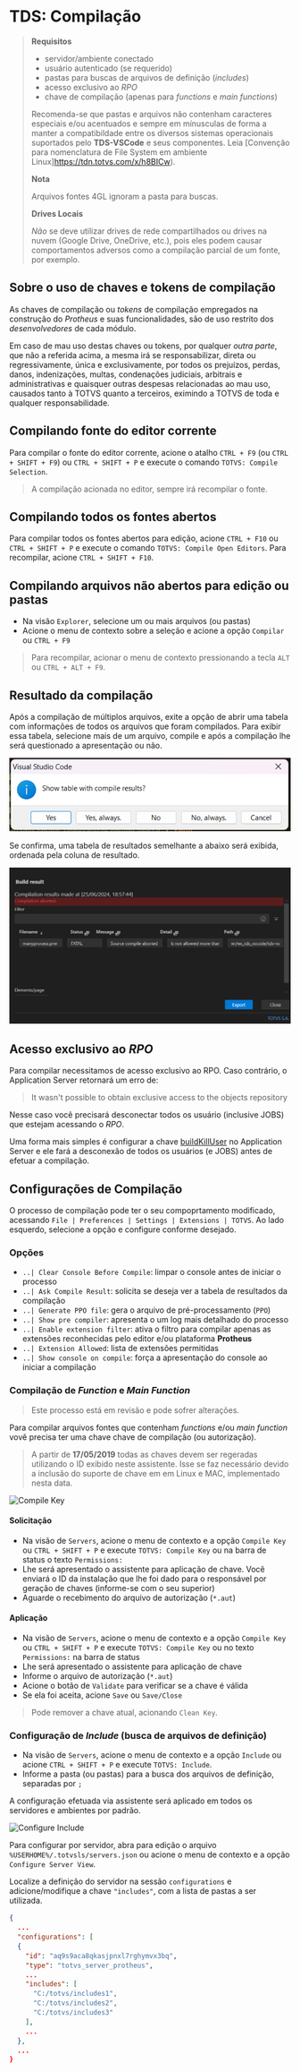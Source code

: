 # TDS: Compilação

> **Requisitos**
>
> - servidor/ambiente conectado
> - usuário autenticado (se requerido)
> - pastas para buscas de arquivos de definição (_includes_)
> - acesso exclusivo ao _RPO_
> - chave de compilação (apenas para _functions_ e _main functions_)
>
> Recomenda-se que pastas e arquivos não contenham caracteres especiais e/ou acentuados e sempre em mínusculas de forma a manter a compatibildade entre os diversos sistemas operacionais suportados pelo **TDS-VSCode** e seus componentes.
> Leia [Convenção para nomenclatura de File System em ambiente Linux]<https://tdn.totvs.com/x/h8BICw>).
>
> **Nota**
>
> Arquivos fontes 4GL ignoram a pasta para buscas.
>
> **Drives Locais**
>
> _Não_ se deve utilizar drives de rede compartilhados ou drives na nuvem (Google Drive, OneDrive, etc.), pois eles podem causar comportamentos adversos como a compilação parcial de um fonte, por exemplo.

## Sobre o uso de chaves e tokens de compilação

As chaves de compilação ou _tokens_ de compilação empregados na construção do _Protheus_ e suas funcionalidades, são de uso restrito dos _desenvolvedores_ de cada módulo.

Em caso de mau uso destas chaves ou tokens, por qualquer _outra parte_, que não a referida acima, a mesma irá se responsabilizar, direta ou regressivamente, única e exclusivamente, por todos os prejuízos, perdas, danos, indenizações, multas, condenações judiciais, arbitrais e administrativas e quaisquer outras despesas relacionadas ao mau uso, causados tanto à TOTVS quanto a terceiros, eximindo a TOTVS de toda e qualquer responsabilidade.

## Compilando fonte do editor corrente

Para compilar o fonte do editor corrente, acione o atalho `CTRL + F9` (ou `CTRL + SHIFT + F9`) ou `CTRL + SHIFT + P` e execute o comando `TOTVS: Compile Selection`.

> A compilação acionada no editor, sempre irá recompilar o fonte.

## Compilando todos os fontes abertos

Para compilar todos os fontes abertos para edição, acione `CTRL + F10` ou `CTRL + SHIFT + P` e execute o comando `TOTVS: Compile Open Editors`. Para recompilar, acione `CTRL + SHIFT + F10`.

## Compilando arquivos não abertos para edição ou pastas

- Na visão `Explorer`, selecione um ou mais arquivos (ou pastas)
- Acione o menu de contexto sobre a seleção e acione a opção `Compilar` ou `CTRL + F9`

> Para recompilar, acionar o menu de contexto pressionando a tecla `ALT` ou `CTRL + ALT + F9`.

## Resultado da compilação

Após a compilação de múltiplos arquivos, exite a opção de abrir uma tabela com informações de todos os arquivos que foram compilados. Para exibir essa tabela, selecione mais de um arquivo, compile e após a compilação lhe será questionado a apresentação ou não.

![ShowCompileResult](./compile/askCompileResult.PNG)

Se confirma, uma tabela de resultados semelhante a abaixo será exibida, ordenada pela coluna de resultado.

![TableCompileResult](./compile/CompileResults.PNG)

## Acesso exclusivo ao _RPO_

Para compilar necessitamos de acesso exclusivo ao RPO. Caso contrário, o Application Server retornará um erro de:

> It wasn't possible to obtain exclusive access to the objects repository

Nesse caso você precisará desconectar todos os usuário (inclusive JOBS) que estejam acessando o _RPO_.

Uma forma mais simples é configurar a chave [buildKillUser](https://centraldeatendimento.totvs.com/hc/pt-br/articles/360018481631-MP-ADVPL-ENCERRAR-TODAS-AS-CONEX%C3%95ES-QUANDO-SOLICITADO-UMA-COMPILA%C3%87%C3%83O-) no Application Server e ele fará a desconexão de todos os usuários (e JOBS) antes de efetuar a compilação.

## Configurações de Compilação

O processo de compilação pode ter o seu compoprtamento modificado, acessando
`File | Preferences | Settings | Extensions | TOTVS`. Ao lado esquerdo, selecione a opção e configure conforme desejado.

### Opções

- `..| Clear Console Before Compile`: limpar o console antes de iniciar o processo
- `..| Ask Compile Result`: solicita se deseja ver a tabela de resultados da compilação
- `..| Generate PPO file`: gera o arquivo de pré-processamento (`PPO`)
- `..| Show pre compiler`: apresenta o um log mais detalhado do processo
- `..| Enable extension filter`: ativa o filtro para compilar apenas as extensões reconhecidas pelo editor e/ou plataforma **Protheus**
- `..| Extension Allowed`: lista de extensões permitidas
- `..| Show console on compile`: força a apresentação do console ao iniciar a compilação

### Compilação de _Function_ e _Main Function_

> Este processo está em revisão e pode sofrer alterações.

Para compilar arquivos fontes que contenham _functions_ e/ou _main function_
vovê precisa ter uma chave chave de compilação (ou autorização).

> A partir de **17/05/2019** todas as chaves devem ser regeradas utilizando o ID exibido neste assistente. Isse se faz necessário devido a inclusão do suporte de chave em em Linux e MAC, implementado nesta data.

![Compile Key](./gifs/CompileKey.gif)

#### Solicitação

- Na visão de `Servers`, acione o menu de contexto e a opção `Compile Key` ou `CTRL + SHIFT + P` e execute `TOTVS: Compile Key` ou na barra de status o texto `Permissions:`
- Lhe será apresentado o assistente para aplicação de chave. Você enviará o ID da instalação que lhe foi dado para o responsável por geração de chaves (informe-se com o seu superior)
- Aguarde o recebimento do arquivo de autorização (`*.aut`)

#### Aplicação

- Na visão de `Servers`, acione o menu de contexto e a opção `Compile Key` ou `CTRL + SHIFT + P` e execute `TOTVS: Compile Key` ou no texto `Permissions:` na barra de status
- Lhe será apresentado o assistente para aplicação de chave
- Informe o arquivo de autorização (`*.aut`)
- Acione o botão de `Validate` para verificar se a chave é válida
- Se ela foi aceita, acione `Save` ou `Save/Close`

> Pode remover a chave atual, acionando `Clean Key`.

### Configuração de _Include_ (busca de arquivos de definição)

- Na visão de `Servers`, acione o menu de contexto e a opção `Include` ou acione `CTRL + SHIFT + P` e execute `TOTVS: Include`.
- Informe a pasta (ou pastas) para a busca dos arquivos de definição, separadas por `;`

A configuração efetuada via assistente será aplicado em todos os servidores e ambientes por padrão.

![Configure Include](gifs/Include.gif)

Para configurar por servidor, abra para edição o arquivo `%USERHOME%/.totvsls/servers.json` ou acione o menu de contexto e a opção `Configure Server View`.

Localize a definição do servidor na sessão `configurations` e adicione/modifique a chave `"includes"`, com a lista de pastas a ser utilizada.

```JSON
{
  ...
  "configurations": [
  {
    "id": "aq9s9aca8qkasjpnxl7rghymvx3bq",
    "type": "totvs_server_protheus",
    ...
    "includes": [
      "C:/totvs/includes1",
      "C:/totvs/includes2",
      "C:/totvs/includes3"
    ],
    ...
  },
  ...
}
```
